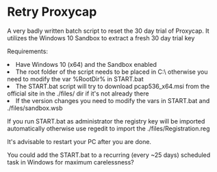 # Retry Proxycap
A very badly written batch script to reset the 30 day trial of Proxycap. It utilizes the Windows 10 Sandbox to extract a fresh 30 day trial key<br>

Requirements:<br>
<li>Have Windows 10 (x64) and the Sandbox enabled
<li>The root folder of the script needs to be placed in C:\ otherwise you need to modify the var %RootDir% in START.bat
<li>The START.bat script will try to download pcap536_x64.msi from the official site in the ./files/ dir if it's not already there
<li>If the version changes you need to modify the vars in START.bat and ./files/sandbox.wsb

If you run START.bat as administrator the registry key will be imported automatically otherwise use regedit to import the ./files/Registration.reg

It's advisable to restart your PC after you are done.
  
You could add the START.bat to a recurring (every ~25 days) scheduled task in Windows for maximum carelessness?

